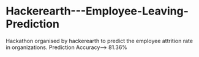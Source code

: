 # Hackerearth---Employee-Leaving-Prediction
Hackathon organised by hackerearth to predict the employee attrition rate in organizations.
Prediction Accuracy--> 81.36%
